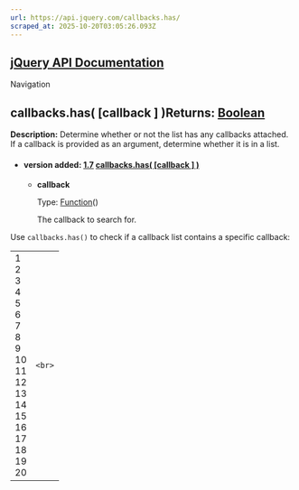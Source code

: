 ```yaml
---
url: https://api.jquery.com/callbacks.has/
scraped_at: 2025-10-20T03:05:26.093Z
---
```


## [jQuery API Documentation](https://jquery.com/ "jQuery API Documentation")

Navigation

## callbacks.has( \[callback \] )Returns: [Boolean](http://api.jquery.com/Types/\#Boolean)

**Description:** Determine whether or not the list has any callbacks attached. If a callback is provided as an argument, determine whether it is in a list.

- #### version added: [1.7](https://api.jquery.com/category/version/1.7/) [callbacks.has( \[callback \] )](https://api.jquery.com/callbacks.has/\#callbacks-has-callback)

  - **callback**

    Type: [Function](http://api.jquery.com/Types/#Function)()

    The callback to search for.

Use `callbacks.has()` to check if a callback list contains a specific callback:

|     |     |
| --- | --- |
| 1<br>2<br>3<br>4<br>5<br>6<br>7<br>8<br>9<br>10<br>11<br>12<br>13<br>14<br>15<br>16<br>17<br>18<br>19<br>20 | ```<br>``` |